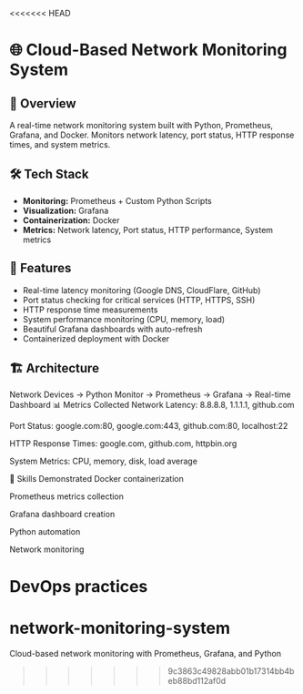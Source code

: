<<<<<<< HEAD
# 🌐 Cloud-Based Network Monitoring System

## 🎯 Overview
A real-time network monitoring system built with Python, Prometheus, Grafana, and Docker. Monitors network latency, port status, HTTP response times, and system metrics.

## 🛠️ Tech Stack
- **Monitoring:** Prometheus + Custom Python Scripts
- **Visualization:** Grafana
- **Containerization:** Docker
- **Metrics:** Network latency, Port status, HTTP performance, System metrics

## 🚀 Features
- Real-time latency monitoring (Google DNS, CloudFlare, GitHub)
- Port status checking for critical services (HTTP, HTTPS, SSH)
- HTTP response time measurements
- System performance monitoring (CPU, memory, load)
- Beautiful Grafana dashboards with auto-refresh
- Containerized deployment with Docker


## 🏗️ Architecture
Network Devices → Python Monitor → Prometheus → Grafana → Real-time Dashboard
📊 Metrics Collected
Network Latency: 8.8.8.8, 1.1.1.1, github.com

Port Status: google.com:80, google.com:443, github.com:80, localhost:22

HTTP Response Times: google.com, github.com, httpbin.org

System Metrics: CPU, memory, disk, load average

🎯 Skills Demonstrated
Docker containerization

Prometheus metrics collection

Grafana dashboard creation

Python automation

Network monitoring

DevOps practices
=======
# network-monitoring-system
Cloud-based network monitoring with Prometheus, Grafana, and Python
>>>>>>> 9c3863c49828abb01b17314bb4beb88bd112af0d
